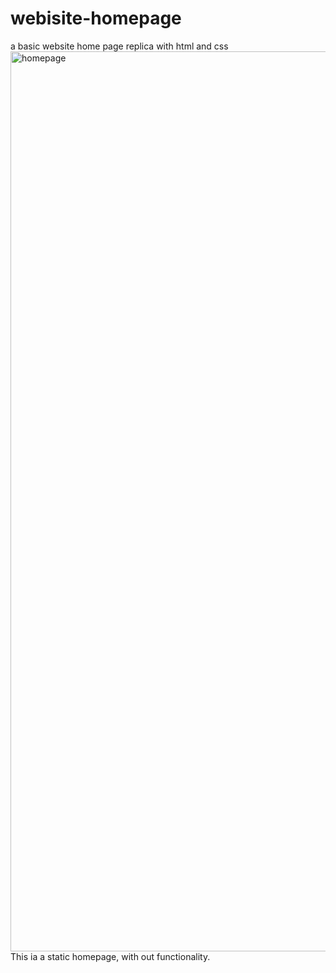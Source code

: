 # webisite-homepage
a basic website home page replica with html and css
<img width="1440" alt="homepage" src="https://github.com/Rahuljuturu/webisite-homepage/assets/119720467/3500413e-80d5-491e-b027-60fb95e2874f">
This ia a static homepage, with out functionality.
